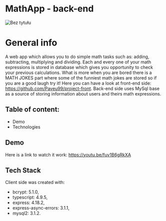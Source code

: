 # MathApp - back-end
![Bez tytułu](https://user-images.githubusercontent.com/100468919/229377546-99af56df-0082-40cc-8684-f54f9a45193a.png)

# General info

A web app which allows you to do simple math tasks such as: adding, subtracting, multiplying and dividing. Each and every one of your math expressions is stored in database which gives you opportunity to check your previous calculations.
What is more when you are bored there is a MATH JOKES part where some of the funniest math jokes are stored so if you are a good laugh try it!
Here you can have a look at front-end side: https://github.com/Paveu99/project-front. Back-end side uses MySql base as a source of storing information about users and theirs math expressions.


## Table of content: 
- Demo
- Technologies
## Demo
Here is a link to watch it work: https://youtu.be/fuv1B6gRkXA
## Tech Stack
Client side was created with:
- bcrypt: 5.1.0,
- typescript: 4.9.5,
- express: 4.18.2,
- express-async-errors: 3.1.1,
- mysql2: 3.1.2.

